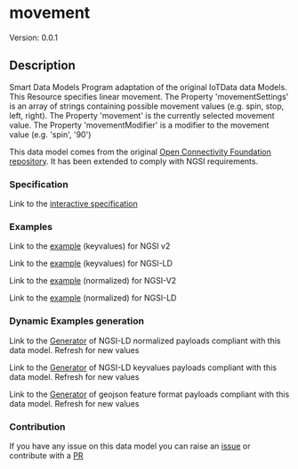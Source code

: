 # movement
Version: 0.0.1

## Description 

Smart Data Models Program adaptation of the original IoTData data Models. This Resource specifies linear movement. The Property 'movementSettings' is an array of strings containing possible movement values (e.g. spin, stop, left, right). The Property 'movement' is the currently selected movement value. The Property 'movementModifier' is a modifier to the movement value (e.g. 'spin', '90') 

This data model comes from the original [Open Connectivity Foundation repository](https://github.com/openconnectivityfoundation/IoTDataModels). It has been extended to comply with NGSI requirements.
### Specification

Link to the [interactive specification](https://swagger.lab.fiware.org/?url=https://smart-data-models.github.io/dataModel.OCF/movement/swagger.yaml)
### Examples

Link to the [example](https://smart-data-models.github.io/dataModel.OCF/movement/examples/example.json) (keyvalues) for NGSI v2

Link to the [example](https://smart-data-models.github.io/dataModel.OCF/movement/examples/example.jsonld) (keyvalues) for NGSI-LD

Link to the [example](https://smart-data-models.github.io/dataModel.OCF/movement/examples/example-normalized.json) (normalized) for NGSI-V2

Link to the [example](https://smart-data-models.github.io/dataModel.OCF/movement/examples/example-normalized.jsonld) (normalized) for NGSI-LD
### Dynamic Examples generation

Link to the [Generator](https://smartdatamodels.org/extra/ngsi-ld_generator.php?schemaUrl=https://raw.githubusercontent.com/smart-data-models/dataModel.OCF/master/movement/schema.json&email=info@smartdatamodels.org) of NGSI-LD normalized payloads compliant with this data model. Refresh for new values

Link to the [Generator](https://smartdatamodels.org/extra/ngsi-ld_generator_keyvalues.php?schemaUrl=https://raw.githubusercontent.com/smart-data-models/dataModel.OCF/master/movement/schema.json&email=info@smartdatamodels.org) of NGSI-LD keyvalues payloads compliant with this data model. Refresh for new values

Link to the [Generator](https://smartdatamodels.org/extra/geojson_features_generator.php?schemaUrl=https://raw.githubusercontent.com/smart-data-models/dataModel.OCF/master/movement/schema.json&email=info@smartdatamodels.org) of geojson feature format payloads compliant with this data model. Refresh for new values
### Contribution

 If you have any issue on this data model you can raise an [issue](https://github.com/smart-data-models/dataModel.OCF/issues)  or contribute with a [PR](https://github.com/smart-data-models/dataModel.OCF/pulls)